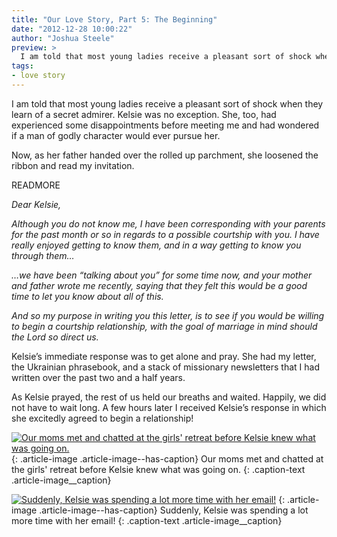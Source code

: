 ```yaml
---
title: "Our Love Story, Part 5: The Beginning"
date: "2012-12-28 10:00:22"
author: "Joshua Steele"
preview: >
  I am told that most young ladies receive a pleasant sort of shock when they learn of a secret admirer. Kelsie was no exception. She, too, had experienced some disappointments before meeting me and had wondered if a man of godly character would ever pursue her. Now, as her father handed over the rolled up parchment, she loosened the ribbon and read my invitation.
tags:
- love story
---
```


I am told that most young ladies receive a pleasant sort of shock when they learn of a secret admirer. Kelsie was no exception. She, too, had experienced some disappointments before meeting me and had wondered if a man of godly character would ever pursue her.

Now, as her father handed over the rolled up parchment, she loosened the ribbon and read my invitation.

READMORE

*Dear Kelsie,*

*Although you do not know me, I have been corresponding with your parents for the past month or so in regards to a possible courtship with you. I have really enjoyed getting to know them, and in a way getting to know you through them…*

*…we have been “talking about you” for some time now, and your mother and father wrote me recently, saying that they felt this would be a good time to let you know about all of this.*

*And so my purpose in writing you this letter, is to see if you would be willing to begin a courtship relationship, with the goal of marriage in mind should the Lord so direct us.*

Kelsie’s immediate response was to get alone and pray. She had my letter, the Ukrainian phrasebook, and a stack of missionary newsletters that I had written over the past two and a half years.

As Kelsie prayed, the rest of us held our breaths and waited. Happily, we did not have to wait long. A few hours later I received Kelsie’s response in which she excitedly agreed to begin a relationship!

<a href="//d21yo20tm8bmc2.cloudfront.net/2012/12/P1010014_2.jpg"><img class="size-medium wp-image-1699 " alt="Our moms met and chatted at the girls' retreat before Kelsie knew what was going on." src="//d21yo20tm8bmc2.cloudfront.net/2012/12/P1010014_2-450x337.jpg" /></a>
{: .article-image .article-image--has-caption}
Our moms met and chatted at the girls' retreat before Kelsie knew what was going on.
{: .caption-text .article-image__caption}

<a href="//d21yo20tm8bmc2.cloudfront.net/2012/12/P1010013_2.jpg"><img class="size-medium wp-image-1701 " alt="Suddenly, Kelsie was spending a lot more time with her email!" src="//d21yo20tm8bmc2.cloudfront.net/2012/12/P1010013_2-450x337.jpg" /></a>
{: .article-image .article-image--has-caption}
Suddenly, Kelsie was spending a lot more time with her email!
{: .caption-text .article-image__caption}
